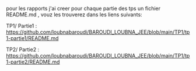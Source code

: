 pour les rapports j'ai creer pour chaque partie des tps un fichier README.md , vouz les trouverez dans les liens suivants:

TP1/
Partie1 :
https://github.com/loubnabaroudi/BAROUDI_LOUBNA_JEE/blob/main/TP1/tp1-partie1/README.md

TP2/
Partie2 :
https://github.com/loubnabaroudi/BAROUDI_LOUBNA_JEE/blob/main/TP1/tp1-partie2/README.md

